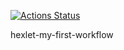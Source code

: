 [![Actions Status](https://github.com/LyudmilaMaksimova/frontend-project-lvl2/workflows/hexlet-my-first-workflow/badge.svg)](https://github.com/LyudmilaMaksimova/hexlet-my-first-workflow/actions/workflows/github-actions-demo.yml)

hexlet-my-first-workflow